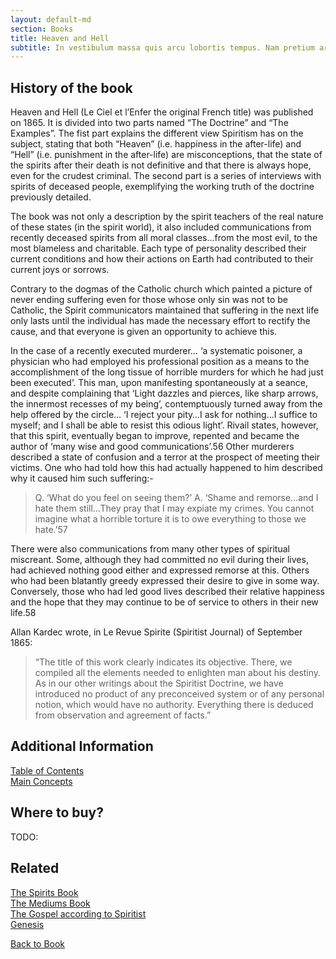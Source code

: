 ```yaml
---
layout: default-md
section: Books
title: Heaven and Hell
subtitle: In vestibulum massa quis arcu lobortis tempus. Nam pretium arcu in odio vulputate luctus.
---
```


## History of the book
Heaven and Hell (Le Ciel et l’Enfer the original French title) was published on 1865. It is divided into two parts named “The Doctrine” and “The Examples”. The fist part explains the different view Spiritism has on the subject, stating that both “Heaven” (i.e. happiness in the after-life) and “Hell” (i.e. punishment in the after-life) are misconceptions, that the state of the spirits after their death is not definitive and that there is always hope, even for the crudest criminal. The second part is a series of interviews with spirits of deceased people, exemplifying the working truth of the doctrine previously detailed.

The book was not only a description by the spirit teachers of the real nature of these states (in the spirit world), it also included communications from recently deceased spirits from all moral classes…from the most evil, to the most blameless and charitable. Each type of personality described their current conditions and how their actions on Earth had contributed to their current joys or sorrows.

Contrary to the dogmas of the Catholic church which painted a picture of never ending suffering even for those whose only sin was not to be Catholic, the Spirit communicators maintained that suffering in the next life only lasts until the individual has made the necessary effort to rectify the cause, and that everyone is given an opportunity to achieve this.

In the case of a recently executed murderer… ‘a systematic poisoner, a physician who had employed his professional position as a means to the accomplishment of the long tissue of horrible murders for which he had just been executed’. This man, upon manifesting spontaneously at a seance, and despite complaining that ‘Light dazzles and pierces, like sharp arrows, the innermost recesses of my being’, contemptuously turned away from the help offered by the circle… ‘I reject your pity…I ask for nothing…I suffice to myself; and I shall be able to resist this odious light’. Rivail states, however, that this spirit, eventually began to improve, repented and became the author of ‘many wise and good communications’.56 Other murderers described a state of confusion and a terror at the prospect of meeting their victims. One who had told how this had actually happened to him described why it caused him such suffering:-

> Q. ‘What do you feel on seeing them?’
> A. ‘Shame and remorse…and I hate them still…They pray that I may expiate my crimes. You cannot imagine what a horrible torture it is to owe everything to those we hate.’57 

There were also communications from many other types of spiritual miscreant. Some, although they had committed no evil during their lives, had achieved nothing good either and expressed remorse at this. Others who had been blatantly greedy expressed their desire to give in some way. Conversely, those who had led good lives described their relative happiness and the hope that they may continue to be of service to others in their new life.58

Allan Kardec wrote, in Le Revue Spirite (Spiritist Journal) of September 1865:
> “The title of this work clearly indicates its objective. There, we compiled all the elements needed to enlighten man about his destiny. As in our other writings about the Spiritist Doctrine, we have introduced no product of any preconceived system or of any personal notion, which would have no authority. Everything there is deduced from observation and agreement of facts.”

## Additional Information
[Table of Contents](contents)  
[Main Concepts](concepts)  

## Where to buy?
TODO:

## Related
[The Spirits Book](../spirits-book)  
[The Mediums Book](../mediums-book)  
[The Gospel according to Spiritist](../gospel-according-spiritism)  
[Genesis](../genesis)  


<a href="./" class="button">Back to Book</a>
